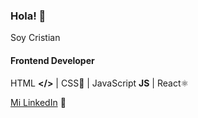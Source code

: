 ### Hola! 👋
Soy Cristian

#### Frontend Developer ####

HTML **</>** | CSS🎨 | JavaScript **JS** | React⚛️

[Mi LinkedIn](https://www.linkedin.com/in/cristian-leiva-l/) 💫
